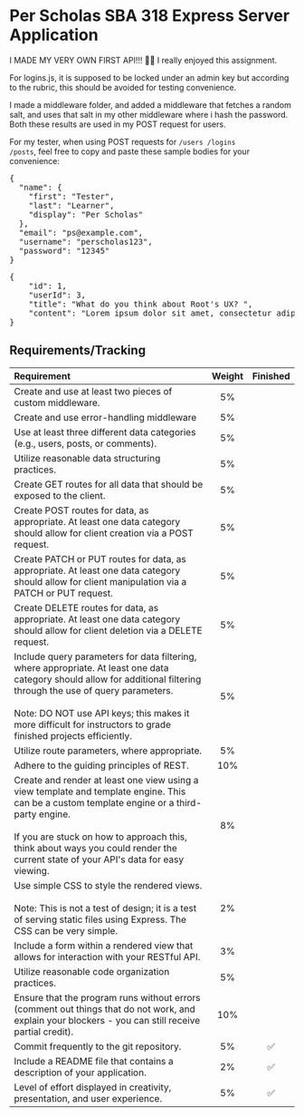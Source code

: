 # Per Scholas SBA 318 Express Server Application

I MADE MY VERY OWN FIRST API!!! 🎉🎉 I really enjoyed this assignment. 

For logins.js, it is supposed to be locked under an admin key but according to the rubric, this should be avoided for testing convenience.  

I made a middleware folder, and added a middleware that fetches a random salt, and uses that salt in my other middleware where i hash the password. Both these results are used in my POST request for users. 

For my tester, when using POST requests for <code>/users /logins /posts</code>, feel free to copy and paste these sample bodies for your convenience: 
<pre>{
  "name": {
    "first": "Tester",
    "last": "Learner",
    "display": "Per Scholas"
  },
  "email": "ps@example.com",
  "username": "perscholas123",
  "password": "12345"
}
</pre>
<pre>
{
    "id": 1,
    "userId": 3,
    "title": "What do you think about Root's UX? ",
    "content": "Lorem ipsum dolor sit amet, consectetur adipiscing elit. Vestibulum sollicitudin eu libero vitae varius. Fusce ut orci vulputate, suscipit libero sed, porttitor lectus. Suspendisse sed sapien at lectus imperdiet porta sit amet eget ex. Sed semper, lectus eu vulputate euismod, sem nibh luctus nunc, ac lacinia tellus mi ultrices quam. Pellentesque fermentum tincidunt sem at malesuada. Ut turpis sapien, sollicitudin auctor hendrerit eu, posuere eu nulla. Orci varius natoque penatibus et magnis dis parturient montes, nascetur ridiculus mus. Nulla aliquet massa vel ex fermentum iaculis. In aliquam nunc at consectetur ornare. Aliquam erat volutpat. Nullam facilisis in neque ut auctor. Suspendisse ac felis nisi. Duis tincidunt nibh non nunc aliquam finibus. In eleifend scelerisque neque non elementum. Nullam vel porttitor lorem, ac hendrerit lacus."
}
</pre>

## Requirements/Tracking

| Requirement | Weight | Finished |
| :-- | :--: | :--: |
| Create and use at least two pieces of custom middleware. | 5% |  |
| Create and use error-handling middleware | 5% |  |
| Use at least three different data categories (e.g., users, posts, or comments). | 5% |  |
| Utilize reasonable data structuring practices. | 5% |  |
| Create GET routes for all data that should be exposed to the client. | 5% |  |
| Create POST routes for data, as appropriate. At least one data category should allow for client creation via a POST request. | 5% |  |
| Create PATCH or PUT routes for data, as appropriate. At least one data category should allow for client manipulation via a PATCH or PUT request. | 5% |  |
| Create DELETE routes for data, as appropriate. At least one data category should allow for client deletion via a DELETE request. | 5% |  |
| Include query parameters for data filtering, where appropriate. At least one data category should allow for additional filtering through the use of query parameters. <br><br> Note: DO NOT use API keys; this makes it more difficult for instructors to grade finished projects efficiently. | 5% |  |
| Utilize route parameters, where appropriate. | 5% |  |
| Adhere to the guiding principles of REST. | 10% |  |
| Create and render at least one view using a view template and template engine. This can be a custom template engine or a third-party engine. <br><br> If you are stuck on how to approach this, think about ways you could render the current state of your API's data for easy viewing. | 8% |  |
| Use simple CSS to style the rendered views. <br><br> Note: This is not a test of design; it is a test of serving static files using Express. The CSS can be very simple. | 2% |  |
| Include a form within a rendered view that allows for interaction with your RESTful API. | 3% |  |
| Utilize reasonable code organization practices. | 5% |  |
| Ensure that the program runs without errors (comment out things that do not work, and explain your blockers - you can still receive partial credit). | 10% |  |
| Commit frequently to the git repository. | 5% | ✅ |
| Include a README file that contains a description of your application. | 2% | ✅ |
| Level of effort displayed in creativity, presentation, and user experience. | 5% | ✅ |